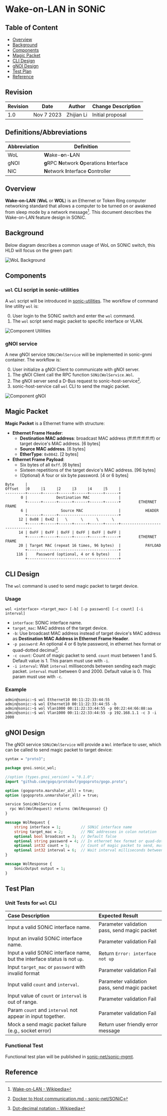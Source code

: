 # Wake-on-LAN in SONiC

## Table of Content

- [Overview](#overview)
- [Background](#background)
- [Components](#components)
- [Magic Packet](#magic-packet)
- [CLI Design](#cli-design)
- [gNOI Design](#gnoi-design)
- [Test Plan](#test-plan)
- [Reference](#reference)

## Revision

| Revision | Date       | Author     | Change Description |
| -------- | ---------- | ---------- | ------------------ |
| 1.0      | Nov 7 2023 | Zhijian Li | Initial proposal   |

## Definitions/Abbreviations 

| Abbreviation | Definition                                        |
|--------------|---------------------------------------------------|
| WoL          | **W**ake-**o**n-**L**AN                           |
| gNOI         | **g**RPC **N**etwork **O**perations **I**nterface |
| NIC          | **N**etwork **I**nterface **C**ontroller          |

## Overview

**Wake-on-LAN** (**WoL** or **WOL**) is an Ethernet or Token Ring computer networking standard that allows a computer to be turned on or awakened from sleep mode by a network message[^1]. This document describes the Wake-on-LAN feature design in SONiC.

## Background

Below diagram describes a common usage of WoL on SONiC switch, this HLD will focus on the green part:

![WoL Background](./img/background.png)

## Components

### `wol` CLI script in sonic-utilities

A `wol` script will be introduced in [sonic-utilities](https://github.com/sonic-net/sonic-utilities). The workflow of command line utility `wol` is:

0. User login to the SONiC switch and enter the `wol` command.
1. The `wol` script send magic packet to specific interface or VLAN.

![Component Utilities](./img/component-utilities.png)

### gNOI service

A new gNOI service `SONiCWolService` will be implemented in sonic-gnmi container. The workflow is:

0. User initialize a gNOI Client to communicate with gNOI server.
1. The gNOI Client call the RPC function `SONiCWolService.Wol`.
2. The gNOI server send a D-Bus request to sonic-host-service[^2].
3. sonic-host-service call `wol` CLI to send the magic packet.

![Component gNOI](./img/component-gnoi.png)

## Magic Packet

**Magic Packet** is a Ethernet frame with structure:

* **Ethernet Frame Header**:
  * **Destination MAC address**: broadcast MAC address (ff:ff:ff:ff:ff:ff) or target device's MAC address. [6 bytes]
  * **Source MAC address**. [6 bytes]
  * **EtherType**: `0x0842`. [2 bytes]
* **Ethernet Frame Payload**:
  * Six bytes of all `0xff`. [6 bytes]
  * Sixteen repetitions of the target device's MAC address. [96 bytes]
  * (Optional) A four or six byte password. [4 or 6 bytes]

```
Byte     |
Offset   |0     |1     |2     |3     |4     |5     |
---------+------+------+------+------+------+------+
       0 |             Destination MAC             |
         +------+------+------+------+------+------+        ETHERNET FRAME
       6 |               Source MAC                |           HEADER
         +------+------+---------------------------+
      12 | 0x08 | 0x42 |   \      \      \      \
         +------+------+------+------+------+------+------------------------------
      14 | 0xFF | 0xFF | 0xFF | 0xFF | 0xFF | 0xFF |
         +------+------+------+------+------+------+        ETHERNET FRAME
      20 | Target MAC (repeat 16 times, 96 bytes)  |           PAYLOAD
         +-----------------------------------------+
     116 |    Password (optional, 4 or 6 bytes)    |
         +-----------------------------------------+
```

## CLI Design

The `wol` command is used to send magic packet to target device.

### Usage

```
wol <interface> <target_mac> [-b] [-p password] [-c count] [-i interval]
```

- `interface`: SONiC interface name.
- `target_mac`: MAC address of the target device.
- `-b`: Use broadcast MAC address instead of target device's MAC address as **Destination MAC Address in Ethernet Frame Header**.
- `-p password`: An optional 4 or 6 byte password, in ethernet hex format or quad-dotted decimal[^3].
- `-c count`: Count of magic packet to send. `count` must between 1 and 5. Default value is 1. This param must use with `-i`.
- `-i interval`: Wait `interval` milliseconds between sending each magic packet. `interval` must between 0 and 2000. Default value is 0. This param must use with `-c`.

### Example

```
admin@sonic:~$ wol Ethernet10 00:11:22:33:44:55
admin@sonic:~$ wol Ethernet10 00:11:22:33:44:55 -b
admin@sonic:~$ wol Vlan1000 00:11:22:33:44:55 -p 00:22:44:66:88:aa
admin@sonic:~$ wol Vlan1000 00:11:22:33:44:55 -p 192.168.1.1 -c 3 -i 2000
```

## gNOI Design

The gNOI service `SONiCWolService` will provide a `Wol` interface to user, which can be called to send magic packet to target device:

```proto
syntax = "proto3";

package gnoi.sonic_wol;

//option (types.gnoi_version) = "0.1.0";
import "github.com/gogo/protobuf/gogoproto/gogo.proto";

option (gogoproto.marshaler_all) = true;
option (gogoproto.unmarshaler_all) = true;

service SonicWolService {
  rpc Wol(WolRequest) returns (WolResponse) {}
}

message WolRequest {
    string interface = 1;         // SONiC interface name
    string target_mac = 2;        // MAC addresses in colon notation
    optional bool broadcast = 3;  // Default false
    optional string password = 4; // In ethernet hex format or quad-dotted decimal
    optional int32 count = 5;     // Count of magic packet to send, must use with interval together.
    optional int32 interval = 6;  // Wait interval milliseconds between sending each magic packet, must use with count together.
}

message WolResponse {
    SonicOutput output = 1;
}
```

## Test Plan

### Unit Tests for `wol` CLI
| Case Description | Expected Result |
| :- | :- |
| Input a valid SONiC interface name. | Parameter validation pass, send magic packet |
| Input an invalid SONiC interface name. | Parameter validation Fail |
| Input a valid SONiC interface name, but the interface status is not `up`. | Return `Error: interface not up` |
| Input `target_mac` or `password` with invalid format | Parameter validation Fail |
| Input valid `count` and `interval`. | Parameter validation pass, send magic packet |
| Input value of `count` or `interval` is out of range. | Parameter validation Fail |
| Param `count` and `interval` not appear in input together. | Parameter validation Fail |
| Mock a send magic packet failure (e.g., socket error) | Return user friendly error message |

### Functional Test

Functional test plan will be published in [sonic-net/sonic-mgmt](https://github.com/sonic-net/sonic-mgmt).

## Reference

[^1]: [Wake-on-LAN - Wikipedia](https://en.wikipedia.org/wiki/Wake-on-LAN)
[^2]: [Docker to Host communication.md - sonic-net/SONiC](https://github.com/sonic-net/SONiC/blob/master/doc/mgmt/Docker%20to%20Host%20communication.md)
[^3]: [Dot-decimal notation - Wikipedia](https://en.wikipedia.org/wiki/Dot-decimal_notation)
